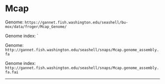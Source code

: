 

# Mcap

Genome: `https://gannet.fish.washington.edu/seashell/bu-mox/data/froger/Mcap_Genome/`

Genome index: `


Genome: `http://gannet.fish.washington.edu/seashell/snaps/Mcap.genome_assembly.fa`

Genome index: `http://gannet.fish.washington.edu/seashell/snaps/Mcap.genome_assembly.fa.fai`

---


